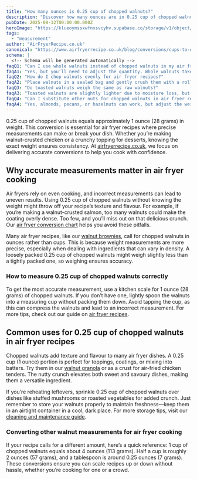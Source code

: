 ```yaml
---
title: "How many ounces is 0.25 cup of chopped walnuts?"
description: "Discover how many ounces are in 0.25 cup of chopped walnuts for perfect air fryer recipes. Get accurate UK conversions now!"
pubDate: 2025-08-12T00:00:00.000Z
heroImage: "https://klueoymssxwfnxsvcyhv.supabase.co/storage/v1/object/public/Shmucket/how-many-ounces-is-0-25-cup-chopped-walnuts.webp"
tags:
  - "measurement"
author: "AirFryerRecipe.co.uk"
canonical: "https://www.airfryerrecipe.co.uk/blog/conversions/cups-to-ounces/how-many-ounces-is-0-25-cup-chopped-walnuts"
schema: |
  <!-- Schema will be generated automatically -->
faqQ1: "Can I use whole walnuts instead of chopped walnuts in my air fryer recipe?"
faqA1: "Yes, but you’ll need to adjust the quantity. Whole walnuts take up more space, so 0.25 cup of whole walnuts will weigh slightly less than chopped ones. For accuracy, weigh them—you’ll need about 0.8 ounces (23 grams) of whole walnuts to match the volume of 0.25 cup chopped."
faqQ2: "How do I chop walnuts evenly for air fryer recipes?"
faqA2: "Place walnuts in a sealed bag and gently crush them with a rolling pin for uniform pieces. Alternatively, pulse them in a food processor for a few seconds. Avoid over-processing, as this can turn them into walnut butter. Even chopping ensures consistent cooking in the air fryer."
faqQ3: "Do toasted walnuts weigh the same as raw walnuts?"
faqA3: "Toasted walnuts are slightly lighter due to moisture loss, but the difference is minimal for small quantities like 0.25 cup. If precision is crucial, weigh them after toasting. Toasting enhances their flavour, making them ideal for air fryer recipes like crusted fish or salads."
faqQ4: "Can I substitute other nuts for chopped walnuts in air fryer recipes?"
faqA4: "Yes, almonds, pecans, or hazelnuts can work, but adjust the weight accordingly. For example, 0.25 cup of chopped pecans is about 1.1 ounces (31 grams). Always check weight conversions to ensure your air fryer dish turns out perfectly."
---
```

<p>0.25 cup of chopped walnuts equals approximately 1 ounce (28 grams) in weight. This conversion is essential for air fryer recipes where precise measurements can make or break your dish. Whether you’re making walnut-crusted chicken or a crunchy topping for desserts, knowing the exact weight ensures consistency. At <a href=https://www.airfryerrecipe.co.uk>airfryerrecipe.co.uk</a>, we focus on delivering accurate conversions to help you cook with confidence.</p>

<h2>Why accurate measurements matter in air fryer cooking</h2>  
<p>Air fryers rely on even cooking, and incorrect measurements can lead to uneven results. Using 0.25 cup of chopped walnuts without knowing the weight might throw off your recipe’s texture and flavour. For example, if you’re making a walnut-crusted salmon, too many walnuts could make the coating overly dense. Too few, and you’ll miss out on that delicious crunch. Our <a href=https://www.airfryerrecipe.co.uk/air-fryer-conversion-chart>air fryer conversion chart</a> helps you avoid these pitfalls.</p>  

<p>Many air fryer recipes, like our <a href=https://www.airfryerrecipe.co.uk/recipe-category/dessert>walnut brownies</a>, call for chopped walnuts in ounces rather than cups. This is because weight measurements are more precise, especially when dealing with ingredients that can vary in density. A loosely packed 0.25 cup of chopped walnuts might weigh slightly less than a tightly packed one, so weighing ensures accuracy.</p>  

<h3>How to measure 0.25 cup of chopped walnuts correctly</h3>  
<p>To get the most accurate measurement, use a kitchen scale for 1 ounce (28 grams) of chopped walnuts. If you don’t have one, lightly spoon the walnuts into a measuring cup without packing them down. Avoid tapping the cup, as this can compress the walnuts and lead to an incorrect measurement. For more tips, check out our guide on <a href=https://www.airfryerrecipe.co.uk/recipes>air fryer recipes</a>.</p>  

<h2>Common uses for 0.25 cup of chopped walnuts in air fryer recipes</h2>  
<p>Chopped walnuts add texture and flavour to many air fryer dishes. A 0.25 cup (1 ounce) portion is perfect for toppings, coatings, or mixing into batters. Try them in our <a href=https://www.airfryerrecipe.co.uk/recipe-category/breakfast>walnut granola</a> or as a crust for air-fried chicken tenders. The nutty crunch elevates both sweet and savoury dishes, making them a versatile ingredient.</p>  

<p>If you’re reheating leftovers, sprinkle 0.25 cup of chopped walnuts over dishes like stuffed mushrooms or roasted vegetables for added crunch. Just remember to store your walnuts properly to maintain freshness—keep them in an airtight container in a cool, dark place. For more storage tips, visit our <a href=https://www.airfryerrecipe.co.uk/air-fryer-cleaner>cleaning and maintenance guide</a>.</p>  

<h3>Converting other walnut measurements for air fryer cooking</h3>  
<p>If your recipe calls for a different amount, here’s a quick reference: 1 cup of chopped walnuts equals about 4 ounces (113 grams). Half a cup is roughly 2 ounces (57 grams), and a tablespoon is around 0.25 ounces (7 grams). These conversions ensure you can scale recipes up or down without hassle, whether you’re cooking for one or a crowd.</p>
